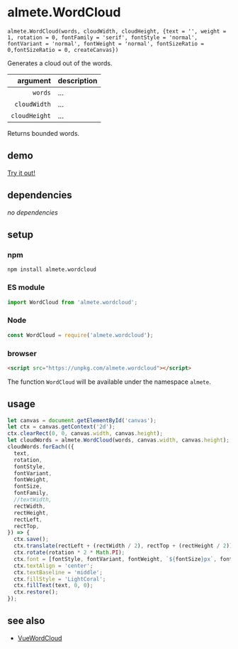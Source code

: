 # almete.WordCloud

`almete.WordCloud(words, cloudWidth, cloudHeight, {text = '', weight = 1, rotation = 0, fontFamily = 'serif', fontStyle = 'normal', fontVariant = 'normal', fontWeight = 'normal', fontSizeRatio = 0,fontSizeRatio = 0, createCanvas})`

Generates a cloud out of the words.

| argument | description |
| ---: | :--- |
| `words` | ... |
| `cloudWidth` | ... |
| `cloudHeight` | ... |

Returns bounded words.

## demo

[Try it out!](https://seregpie.github.io/almete.WordCloud/)

## dependencies

*no dependencies*

## setup

### npm

```shell
npm install almete.wordcloud
```

### ES module

```javascript
import WordCloud from 'almete.wordcloud';
```

### Node

```javascript
const WordCloud = require('almete.wordcloud');
```

### browser

```html
<script src="https://unpkg.com/almete.wordcloud"></script>
```

The function `WordCloud` will be available under the namespace `almete`.

## usage

```javascript
let canvas = document.getElementById('canvas');
let ctx = canvas.getContext('2d');
ctx.clearRect(0, 0, canvas.width, canvas.height);
let cloudWords = almete.WordCloud(words, canvas.width, canvas.height);
cloudWords.forEach(({
  text,
  rotation,
  fontStyle,
  fontVariant,
  fontWeight,
  fontSize,
  fontFamily,
  //textWidth,
  rectWidth,
  rectHeight,
  rectLeft,
  rectTop,
}) => {
  ctx.save();
  ctx.translate(rectLeft + (rectWidth / 2), rectTop + (rectHeight / 2));
  ctx.rotate(rotation * 2 * Math.PI);
  ctx.font = [fontStyle, fontVariant, fontWeight, `${fontSize}px`, fontFamily].join(' ');
  ctx.textAlign = 'center';
  ctx.textBaseline = 'middle';
  ctx.fillStyle = 'LightCoral';
  ctx.fillText(text, 0, 0);
  ctx.restore();
});
```

## see also

- [VueWordCloud](https://github.com/SeregPie/VueWordCloud)
